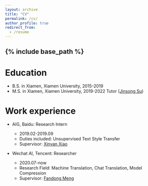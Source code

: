 ```yaml
---
layout: archive
title: "CV"
permalink: /cv/
author_profile: true
redirect_from:
  - /resume
---
```


{% include base_path %}
-----------------------
Education
======
* B.S. in Xiamen, Xiamen University, 2015-2019
* M.S. in Xiamen, Xiamen University, 2019-2022 Tutor ([Jinsong Su](https://cdmc.xmu.edu.cn/info/1010/1054.htm))

Work experience
======
* AIG, Baidu: Research Intern
  * 2019.02-2019.09 
  * Duties included: Unsupervised Text Style Transfer
  * Supervisor: [Xinyan Xiao](https://scholar.google.com/citations?hl=zh-CN&user=lWRYa3wAAAAJ)

* Wechat AI, Tencent: Researcher
  * 2020.07-now
  * Research Field: Machine Translation, Chat Translation, Model Compression
  * Supervisor: [Fandong Meng](https://fandongmeng.github.io/)
